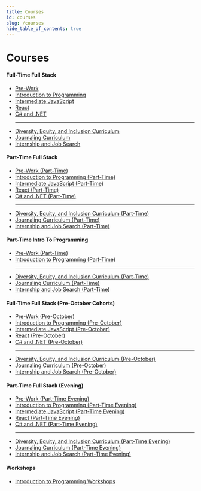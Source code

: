 ```yaml
---
title: Courses
id: courses
slug: /courses
hide_table_of_contents: true
---
```


# Courses

<div className="centering-div" style={{margin: 'auto'  }}>

  <div style={{borderStyle: 'solid' , borderWidth: '2px' , borderColor: 'var(--ifm-color-emphasis-300)' , borderRadius: '20px', marginBottom: '20px' }}>
    <div className='course-row' style={{columnRule: '1px double var(--ifm-color-emphasis-300)',columns: '200px 3' , margin: '10px'}}>
      <div  className='course-column' style={{breakInside: 'avoid'}}> 
        <h4 >Full-Time Full Stack</h4>
        <ul>
          <li><a target="_self" href="https://full-time.learnhowtoprogram.com/pre-work">Pre-Work</a></li>
          <li><a target="_self" href="https://full-time.learnhowtoprogram.com/introduction-to-programming">Introduction to Programming</a></li>
          <li><a target="_self" href="https://full-time.learnhowtoprogram.com/intermediate-javascript">Intermediate JavaScript</a></li>
          <li><a target="_self" href="https://full-time.learnhowtoprogram.com/react">React</a></li>
          <li><a target="_self" href="https://full-time.learnhowtoprogram.com/c-and-net">C# and .NET</a></li>
          <hr />
          <li><a target="_self" href="https://full-time.learnhowtoprogram.com/diversity-equity-and-inclusion">Diversity, Equity, and Inclusion Curriculum</a></li>
          <li><a target="_self" href="https://full-time.learnhowtoprogram.com/journaling-curriculum">Journaling Curriculum</a></li>
          <li><a target="_self" href="https://full-time.learnhowtoprogram.com/internship-and-job-search">Internship and Job Search</a></li>
        </ul>
      </div>
      <div className='course-column' style={{breakInside: 'avoid'}}>
        <h4>Part-Time Full Stack</h4>
        <ul>
          <li><a target="_self" href="https://part-time.learnhowtoprogram.com/pre-work">Pre-Work (Part-Time)</a></li>
          <li><a target="_self" href="https://part-time.learnhowtoprogram.com/introduction-to-programming">Introduction to Programming (Part-Time)</a></li>
          <li><a target="_self" href="https://part-time.learnhowtoprogram.com/intermediate-javascript">Intermediate JavaScript (Part-Time)</a></li>
          <li><a target="_self" href="https://part-time.learnhowtoprogram.com/react">React (Part-Time)</a></li>
          <li><a target="_self" href="https://part-time.learnhowtoprogram.com/c-and-net">C# and .NET (Part-Time)</a></li>
          <hr />
          <li><a target="_self" href="https://part-time.learnhowtoprogram.com/diversity-equity-and-inclusion">Diversity, Equity, and Inclusion Curriculum (Part-Time)</a></li>
          <li><a target="_self" href="https://part-time.learnhowtoprogram.com/journaling-curriculum">Journaling Curriculum (Part-Time)</a></li>
          <li><a target="_self" href="https://part-time.learnhowtoprogram.com/internship-and-job-search">Internship and Job Search (Part-Time)</a></li>
        </ul>
      </div>
      <div className='course-column' style={{breakInside: 'avoid'}}>
        <h4>Part-Time Intro To Programming</h4>
        <ul>
          <li><a target="_self" href="https://part-time.learnhowtoprogram.com/pre-work">Pre-Work (Part-Time)</a></li>
          <li><a target="_self" href="https://part-time.learnhowtoprogram.com/introduction-to-programming">Introduction to Programming (Part-Time)</a></li>
          <hr />
          <li><a target="_self" href="https://part-time.learnhowtoprogram.com/diversity-equity-and-inclusion">Diversity, Equity, and Inclusion Curriculum (Part-Time)</a></li>
          <li><a target="_self" href="https://part-time.learnhowtoprogram.com/journaling-curriculum">Journaling Curriculum (Part-Time)</a></li>
          <li><a target="_self" href="https://part-time.learnhowtoprogram.com/internship-and-job-search">Internship and Job Search (Part-Time)</a></li>
        </ul>
      </div>
    </div>
  </div>

  <div style={{borderStyle: 'solid' , borderWidth: '2px' , borderColor: 'var(--ifm-color-emphasis-300)' , borderRadius: '20px', marginBottom: '20px' }}>
    <div className='course-row' style={{columnRule: '1px double var(--ifm-color-emphasis-300)',columns: '200px 2' , margin: '10px' }}>
      <div className='course-column' style={{breakInside: 'avoid'}}> 
        <h4>Full-Time Full Stack (Pre-October Cohorts)</h4>
        <ul>
          <li><a target="_self" href="https://full-time-pre-october.learnhowtoprogram.com/pre-work">Pre-Work (Pre-October)</a></li>
          <li><a target="_self" href="https://full-time-pre-october.learnhowtoprogram.com/introduction-to-programming">Introduction to Programming (Pre-October)</a></li>
          <li><a target="_self" href="https://full-time-pre-october.learnhowtoprogram.com/intermediate-javascript">Intermediate JavaScript (Pre-October)</a></li>
          <li><a target="_self" href="https://full-time-pre-october.learnhowtoprogram.com/react">React (Pre-October)</a></li>
          <li><a target="_self" href="https://full-time-pre-october.learnhowtoprogram.com/c-and-net">C# and .NET (Pre-October)</a></li>
          <hr />
          <li><a target="_self" href="https://full-time-pre-october.learnhowtoprogram.com/diversity-equity-and-inclusion">Diversity, Equity, and Inclusion Curriculum (Pre-October)</a></li>
          <li><a target="_self" href="https://full-time-pre-october.learnhowtoprogram.com/journaling-curriculum">Journaling Curriculum (Pre-October)</a></li>
          <li><a target="_self" href="https://full-time-pre-october.learnhowtoprogram.com/internship-and-job-search">Internship and Job Search (Pre-October)</a></li>
        </ul>
      </div>
      <div className='course-column' style={{breakInside: 'avoid'}}>
        <h4>Part-Time Full Stack (Evening)</h4>
        <ul>
          <li><a target="_self" href="https://part-time-evening.learnhowtoprogram.com/pre-work">Pre-Work (Part-Time Evening)</a></li>
          <li><a target="_self" href="https://part-time-evening.learnhowtoprogram.com/introduction-to-programming">Introduction to Programming (Part-Time Evening)</a></li>
          <li><a target="_self" href="https://part-time-evening.learnhowtoprogram.com/intermediate-javascript">Intermediate JavaScript (Part-Time Evening)</a></li>
          <li><a target="_self" href="https://part-time-evening.learnhowtoprogram.com/react">React (Part-Time Evening)</a></li>
          <li><a target="_self" href="https://part-time-evening.learnhowtoprogram.com/c-and-net">C# and .NET (Part-Time Evening)</a></li>
          <hr />
          <li><a target="_self" href="https://part-time-evening.learnhowtoprogram.com/diversity-equity-and-inclusion">Diversity, Equity, and Inclusion Curriculum (Part-Time Evening)</a></li>
          <li><a target="_self" href="https://part-time-evening.learnhowtoprogram.com/journaling-curriculum">Journaling Curriculum (Part-Time Evening)</a></li>
          <li><a target="_self" href="https://part-time-evening.learnhowtoprogram.com/internship-and-job-search">Internship and Job Search (Part-Time Evening)</a></li>
        </ul>
      </div>
    </div>
  </div>

  <div style={{borderStyle: 'solid' , borderWidth: '2px' , borderColor: 'var(--ifm-color-emphasis-300)' , borderRadius: '20px', marginBottom: '20px' }}>
    <div className='course-row' style={{margin: '10px'}}>
      <h4>Workshops</h4>
      <ul>
        <li><a target="_self" href="https://workshops.learnhowtoprogram.com/">Introduction to Programming Workshops</a></li>
      </ul>
    </div>
  </div>

</div>
